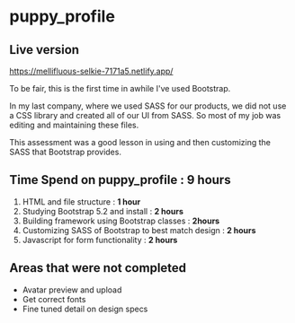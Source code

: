# puppy_profile

## Live version
https://mellifluous-selkie-7171a5.netlify.app/

To be fair, this is the first time in awhile I've used Bootstrap. 

In my last company, where we used SASS for our products, we did not use a CSS library and created all of our UI from SASS. So most of my job was editing and maintaining these files. 

This assessment was a good lesson in using and then customizing the SASS that Bootstrap provides. 

## Time Spend on puppy_profile : **9 hours**

1. HTML and file structure : **1 hour**
2. Studying Bootstrap 5.2 and install : **2 hours**
3. Building framework using Bootstrap classes : **2hours**
4. Customizing SASS of Bootstrap to best match design : **2 hours**
5. Javascript for form functionality : **2 hours**


## Areas that were not completed

- Avatar preview and upload
- Get correct fonts
- Fine tuned detail on design specs
